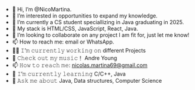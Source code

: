 - 👋 Hi, I’m @NicoMartina.
- 👀 I’m interested in  opportunities to expand my knowledge.
- 🌱 I’m currently a CS student speciallizing in Java graduating in 2025.
- 🌱 My stack is HTML/CSS, JavaScript, React, Java.
- 💞️ I’m looking to collaborate on any project I am fit for, just let me know!
- 📫 How to reach me: email or WhatsApp.
- 👨‍💻 𝙸’𝚖 𝚌𝚞𝚛𝚛𝚎𝚗𝚝𝚕𝚢 𝚠𝚘𝚛𝚔𝚒𝚗𝚐 𝚘𝚗 different Projects
- 🤝 𝙲𝚑𝚎𝚌𝚔 𝚘𝚞𝚝 𝚖𝚢 𝚖𝚞𝚜𝚒𝚌！ Andre Young
- 📫 𝙷𝚘𝚠 𝚝𝚘 𝚛𝚎𝚊𝚌𝚑 𝚖𝚎: nicolas.martina69@gmail.com
- 📝 𝙸’𝚖 𝚌𝚞𝚛𝚛𝚎𝚗𝚝𝚕𝚢 𝚕𝚎𝚊𝚛𝚗𝚒𝚗𝚐 C/C++, Java
- 💬 𝙰𝚜𝚔 𝚖𝚎 𝚊𝚋𝚘𝚞𝚝 Java, Data structures, Computer Science

<!---
NicoMartina/NicoMartina is a ✨ special ✨ repository because its `README.md` (this file) appears on your GitHub profile.
You can click the Preview link to take a look at your changes.
--->
